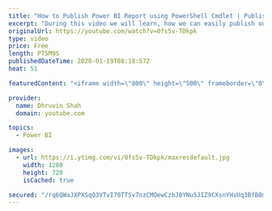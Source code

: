 ```yaml
---
title: "How to Publish Power BI Report using PowerShell Cmdlet | Publish Power BI report using PowerShell"
excerpt: "During this video we will learn, how we can easily publish our Power BI report using PowerShell command. This is a very easy technique to publish our Power BI reports to our workspaces.  In this video, first we will publish our Power BI report to My Workspace using the PowerShell command. After that"
originalUrl: https://youtube.com/watch?v=0fs5v-TDkpk
type: video
price: Free
length: PT5M9S
publishedDateTime: 2020-01-19T08:18:57Z
heat: 51

featuredContent: "<iframe width=\"800\" height=\"500\" frameborder=\"0\" src=\"https://www.youtube.com/embed/0fs5v-TDkpk\" allow=\"accelerometer; autoplay; encrypted-media; gyroscope; picture-in-picture\" allowfullscreen></iframe>"

provider:
  name: Dhruvin Shah
  domain: youtube.com

topics:
  - Power BI

images:
  - url: https://i.ytimg.com/vi/0fs5v-TDkpk/maxresdefault.jpg
    width: 1280
    height: 720
    isCached: true

secured: "/rq6QWaJXPXSqQ3VTvI70TTSv7nzCMOewCzbJBYNu5JIZ9CXsnYHvUq3BfB8mG3SWLmmpF6gdKWV6b0JggMG8607PzvgTEzKY/1RTyx+mMKbRr/25+v4zSVgpOzgV9fst2mtgM9atJ+/PpjR2bZ8PcxcszR56190qEVxGq7b2R+aDbVvFCqasn1SfXk7PpZx0Kn0Z+37+GeXdDVvIilJ9th/D0XGQtNlx9S+pGi7X/q34+wUNQnhaD0CIoLFOwDZpOzngIvsOyE1M51yYAuD9q9FoiYTLL0Sh8LUzJHCLioibhx0Y2jiG96zSAYTT5ZeIWXse+gDF+ckz+kXZbW7ujwVYVHrW1t5FXcmx3bcVyte7wp0uCmA4gxbXMAgXZnwkj0t+eOhbKqCmqQrPj+8TrqLfej9/puo7A6SBKjIkfE=;oZ5R3yfO9gMh65tYpjKPLA=="
---
```


